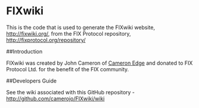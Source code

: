 # FIXwiki

This is the code that is used to generate the FIXwiki website, http://fixwiki.org/, from the FIX Protocol repository, http://fixprotocol.org/repository/

##Introduction

FIXwiki was created by John Cameron of [Cameron Edge](http://cameronedge.com/) and donated to FIX Protocol Ltd. for the benefit of the FIX community. 

##Developers Guide

See the wiki associated with this GitHub repository - http://github.com/camerojo/FIXwiki/wiki
